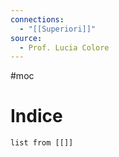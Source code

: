 ```yaml
---
connections:
  - "[[Superiori]]"
source:
  - Prof. Lucia Colore
---
```

#moc
# Indice
```dataview
list from [[]]
```
